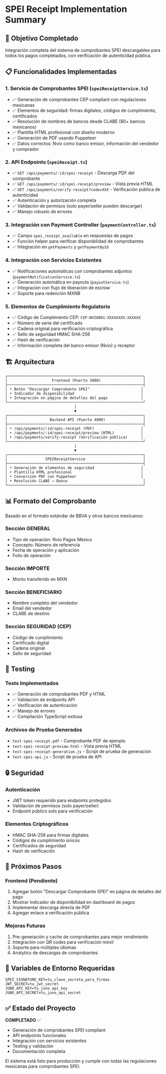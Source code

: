 # SPEI Receipt Implementation Summary

## 🎯 Objetivo Completado
Integración completa del sistema de comprobantes SPEI descargables para todos los pagos completados, con verificación de autenticidad pública.

## 📋 Funcionalidades Implementadas

### 1. Servicio de Comprobantes SPEI (`speiReceiptService.ts`)
- ✅ Generación de comprobantes CEP compliant con regulaciones mexicanas
- ✅ Elementos de seguridad: firmas digitales, códigos de cumplimiento, certificados
- ✅ Resolución de nombres de bancos desde CLABE (80+ bancos mexicanos)
- ✅ Plantilla HTML profesional con diseño moderno
- ✅ Generación de PDF usando Puppeteer
- ✅ Datos correctos: Nvio como banco emisor, información del vendedor y comprador

### 2. API Endpoints (`speiReceipt.ts`)
- ✅ `GET /api/payments/:id/spei-receipt` - Descarga PDF del comprobante
- ✅ `GET /api/payments/:id/spei-receipt/preview` - Vista previa HTML
- ✅ `GET /api/payments/verify-receipt?code=XXX` - Verificación pública de autenticidad
- ✅ Autenticación y autorización completa
- ✅ Validación de permisos (solo payer/seller pueden descargar)
- ✅ Manejo robusto de errores

### 3. Integración con Payment Controller (`paymentController.ts`)
- ✅ Campo `spei_receipt_available` en respuestas de pagos
- ✅ Función helper para verificar disponibilidad de comprobantes
- ✅ Integración en `getPayments` y `getPaymentById`

### 4. Integración con Servicios Existentes
- ✅ Notificaciones automáticas con comprobantes adjuntos (`paymentNotificationService.ts`)
- ✅ Generación automática en payouts (`payoutService.ts`)
- ✅ Integración con flujo de liberación de escrow
- ✅ Soporte para redención MXNB

### 5. Elementos de Cumplimiento Regulatorio
- ✅ Código de Cumplimiento CEP: `CEP-NVIO001-XXXXXXXX-XXXXXX`
- ✅ Número de serie del certificado
- ✅ Cadena original para verificación criptográfica
- ✅ Sello de seguridad HMAC SHA-256
- ✅ Hash de verificación
- ✅ Información completa del banco emisor (Nvio) y receptor

## 🏗️ Arquitectura

```
┌─────────────────────────────────────────────────────────────┐
│                    Frontend (Puerto 3000)                   │
├─────────────────────────────────────────────────────────────┤
│ • Botón "Descargar Comprobante SPEI"                       │
│ • Indicador de disponibilidad                              │
│ • Integración en página de detalles del pago               │
└─────────────────────────────────────────────────────────────┘
                               │
                               ▼
┌─────────────────────────────────────────────────────────────┐
│                   Backend API (Puerto 4000)                 │
├─────────────────────────────────────────────────────────────┤
│ • /api/payments/:id/spei-receipt (PDF)                     │
│ • /api/payments/:id/spei-receipt/preview (HTML)            │
│ • /api/payments/verify-receipt (Verificación pública)      │
└─────────────────────────────────────────────────────────────┘
                               │
                               ▼
┌─────────────────────────────────────────────────────────────┐
│                 SPEIReceiptService                          │
├─────────────────────────────────────────────────────────────┤
│ • Generación de elementos de seguridad                     │
│ • Plantilla HTML profesional                               │
│ • Conversión PDF con Puppeteer                             │
│ • Resolución CLABE → Banco                                  │
└─────────────────────────────────────────────────────────────┘
```

## 📊 Formato del Comprobante

Basado en el formato estándar de BBVA y otros bancos mexicanos:

### Sección GENERAL
- Tipo de operación: Nvio Pagos México
- Concepto: Número de referencia
- Fecha de operación y aplicación
- Folio de operación

### Sección IMPORTE
- Monto transferido en MXN

### Sección BENEFICIARIO
- Nombre completo del vendedor
- Email del vendedor
- CLABE de destino

### Sección SEGURIDAD (CEP)
- Código de cumplimiento
- Certificado digital
- Cadena original
- Sello de seguridad

## 🧪 Testing

### Tests Implementados
- ✅ Generación de comprobantes PDF y HTML
- ✅ Validación de endpoints API
- ✅ Verificación de autenticación
- ✅ Manejo de errores
- ✅ Compilación TypeScript exitosa

### Archivos de Prueba Generados
- `test-spei-receipt.pdf` - Comprobante PDF de ejemplo
- `test-spei-receipt-preview.html` - Vista previa HTML
- `test-spei-receipt-generation.js` - Script de prueba de generación
- `test-spei-api.js` - Script de prueba de API

## 🔒 Seguridad

### Autenticación
- JWT token requerido para endpoints protegidos
- Validación de permisos (solo payer/seller)
- Endpoint público solo para verificación

### Elementos Criptográficos
- HMAC SHA-256 para firmas digitales
- Códigos de cumplimiento únicos
- Certificados de seguridad
- Hash de verificación

## 🚀 Próximos Pasos

### Frontend (Pendiente)
1. Agregar botón "Descargar Comprobante SPEI" en página de detalles del pago
2. Mostrar indicador de disponibilidad en dashboard de pagos
3. Implementar descarga directa de PDF
4. Agregar enlace a verificación pública

### Mejoras Futuras
1. Pre-generación y cache de comprobantes para mejor rendimiento
2. Integración con QR codes para verificación móvil
3. Soporte para múltiples idiomas
4. Analytics de descargas de comprobantes

## 📝 Variables de Entorno Requeridas

```env
SPEI_SIGNATURE_KEY=tu_clave_secreta_para_firmas
JWT_SECRET=tu_jwt_secret
JUNO_API_KEY=tu_juno_api_key
JUNO_API_SECRET=tu_juno_api_secret
```

## ✅ Estado del Proyecto

**COMPLETADO** ✅
- Generación de comprobantes SPEI compliant
- API endpoints funcionales
- Integración con servicios existentes
- Testing y validación
- Documentación completa

El sistema está listo para producción y cumple con todas las regulaciones mexicanas para comprobantes SPEI.
